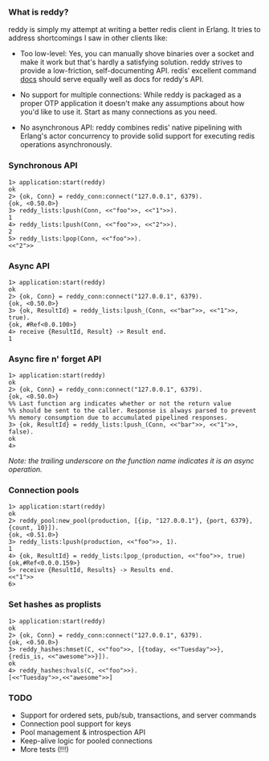 ### What is reddy?
reddy is simply my attempt at writing a better redis client in Erlang. It tries to address shortcomings
I saw in other clients like:

* Too low-level: Yes, you can manually shove binaries over a socket and make it work but that's hardly
a satisfying solution. reddy strives to provide a low-friction, self-documenting API. redis' excellent
command [docs](http://redis.io/commands) should serve equally well as docs for reddy's API.

* No support for multiple connections: While reddy is packaged as a proper OTP application it doesn't
make any assumptions about how you'd like to use it. Start as many connections as you need.

* No asynchronous API: reddy combines redis' native pipelining with Erlang's actor concurrency to provide
solid support for executing redis operations asynchronously.


### Synchronous API
    1> application:start(reddy)
    ok
    2> {ok, Conn} = reddy_conn:connect("127.0.0.1", 6379).
    {ok, <0.50.0>}
    3> reddy_lists:lpush(Conn, <<"foo">>, <<"1">>).
    1
    4> reddy_lists:lpush(Conn, <<"foo">>, <<"2">>).
    2
    5> reddy_lists:lpop(Conn, <<"foo">>).
    <<"2">>

### Async API
    1> application:start(reddy)
    ok
    2> {ok, Conn} = reddy_conn:connect("127.0.0.1", 6379).
    {ok, <0.50.0>}
    3> {ok, ResultId} = reddy_lists:lpush_(Conn, <<"bar">>, <<"1">>, true).
    {ok, #Ref<0.0.100>}
    4> receive {ResultId, Result} -> Result end.
    1

### Async fire n' forget API
    1> application:start(reddy)
    ok
    2> {ok, Conn} = reddy_conn:connect("127.0.0.1", 6379).
    {ok, <0.50.0>}
    %% Last function arg indicates whether or not the return value
    %% should be sent to the caller. Response is always parsed to prevent
    %% memory consumption due to accumulated pipelined responses.
    3> {ok, ResultId} = reddy_lists:lpush_(Conn, <<"bar">>, <<"1">>, false).
    ok
    4>
_Note: the trailing underscore on the function name indicates it is an async operation._

### Connection pools
    1> application:start(reddy)
    ok
    2> reddy_pool:new_pool(production, [{ip, "127.0.0.1"}, {port, 6379}, {count, 10}]).
    {ok, <0.51.0>}
    3> reddy_lists:lpush(production, <<"foo">>, 1).
    1
    4> {ok, ResultId} = reddy_lists:lpop_(production, <<"foo">>, true)
    {ok,#Ref<0.0.0.159>}
    5> receive {ResultId, Results} -> Results end.
    <<"1">>
    6>

### Set hashes as proplists
    1> application:start(reddy)
    ok
    2> {ok, Conn} = reddy_conn:connect("127.0.0.1", 6379).
    {ok, <0.50.0>}
    3> reddy_hashes:hmset(C, <<"foo">>, [{today, <<"Tuesday">>}, {redis_is, <<"awesome">>}]).
    ok
    4> reddy_hashes:hvals(C, <<"foo">>).
    [<<"Tuesday">>,<<"awesome">>]

### TODO
* Support for ordered sets, pub/sub, transactions, and server commands
* Connection pool support for keys
* Pool management & introspection API
* Keep-alive logic for pooled connections
* More tests (!!!)
